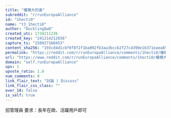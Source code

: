 ```yaml
---
title: "權癮大的進"
subreddit: "r/runEuropaAlliance"
id: "1hecti0"
name: "t3_1hecti0"
author: "DucklingQwQ"
created_utc: 1734211236
created_key: "241214212036"
capture_ts: "250927160453"
content_sha256: "193cd4d1cbf0f8f2f1ba092fb3aa3bccb2f27c4390e1b371eaea856ead9ce888"
permalink: "https://reddit.com/r/runEuropaAlliance/comments/1hecti0/權癮大的進/"
url: "https://www.reddit.com/r/runEuropaAlliance/comments/1hecti0/權癮大的進/"
domain: "self.runEuropaAlliance"
ups: 1
upvote_ratio: 1.0
num_comments: 8
link_flair_text: "討論 | Discuss"
link_flair_css_class: ""
over_18: false
is_self: true
---
```


招管理員 要求：長年在歐、活躍用戶即可
